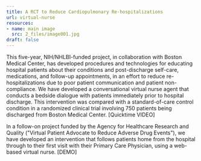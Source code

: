 ```yaml
---
title: A RCT to Reduce Cardiopulmonary Re-hospitalizations
url: virtual-nurse
resources:
- name: main image
  src: 2_files/image001.jpg
draft: false
---
```


This five-year, NIH/NHLBI-funded project, in collaboration with Boston Medical Center, has developed procedures and technologies for educating hospital patients about their conditions and post-discharge self-care, medications, and follow-up appointments, in an effort to reduce re-hospitalizations due to poor patient communication and patient non-compliance. We have developed a conversational virtual nurse agent that conducts a bedside dialogue with patients immediately prior to hospital discharge. This intervention was compared with a standard-of-care control condition in a randomized clinical trial involving 750 patients being discharged from Boston Medical Center. [Quicktime VIDEO]

In a follow-on project funded by the Agency for Healthcare Research
and Quality ("Virtual Patient Advocate to Reduce Adverse Drug Events"),
we have developed an intervention that follows patients home from the
hospital through to their first visit with their Primary Care
Physician, using a web-based virtual nurse. [DEMO]

